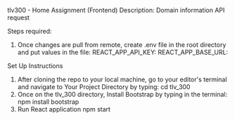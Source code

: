 tlv300 - Home Assignment (Frontend)
Description: Domain information API request

Steps required:
1. Once changes are pull from remote, create .env file in the root directory and put values in the file:
   REACT_APP_API_KEY: <Your Key>
   REACT_APP_BASE_URL: <Your URL>

 Set Up Instructions
 1. After cloning the repo to your local machine, go to your editor's terminal and navigate to Your Project Directory by typing: 
           cd tlv_300
 2. Once on the tlv_300 directory, Install Bootstrap by typing in the terminal: 
           npm install bootstrap
 3. Run React application
           npm start
